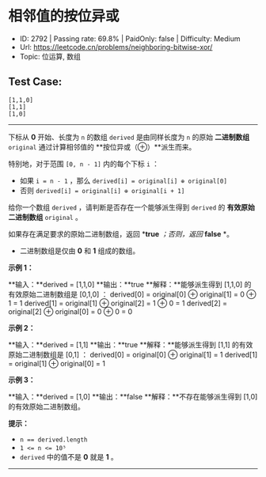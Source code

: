 # 相邻值的按位异或                                                      

* ID: 2792    | Passing rate: 69.8% | PaidOnly: false  | Difficulty: Medium
* Url: https://leetcode.cn/problems/neighboring-bitwise-xor/
* Topic: 位运算, 数组

## Test Case:

```
[1,1,0]
[1,1]
[1,0]
```

---

下标从 **0** 开始、长度为 `n` 的数组 `derived` 是由同样长度为 `n` 的原始
**二进制数组** `original` 通过计算相邻值的 **按位异或（⊕）**派生而来。

特别地，对于范围 `[0, n - 1]` 内的每个下标 `i` ：

* 如果 `i = n - 1` ，那么 `derived[i] = original[i] ⊕ original[0]`
* 否则 `derived[i] = original[i] ⊕ original[i + 1]`

给你一个数组 `derived` ，请判断是否存在一个能够派生得到 `derived` 的
**有效原始二进制数组** `original` 。

如果存在满足要求的原始二进制数组，返回 ***true** *；否则，返回* **false** *。

* 二进制数组是仅由 **0** 和 **1** 组成的数组。


**示例 1：**

**输入：**derived = [1,1,0]
**输出：**true
**解释：**能够派生得到 [1,1,0] 的有效原始二进制数组是 [0,1,0] ：
derived[0] = original[0] ⊕ original[1] = 0 ⊕ 1 = 1 
derived[1] = original[1] ⊕ original[2] = 1 ⊕ 0 = 1
derived[2] = original[2] ⊕ original[0] = 0 ⊕ 0 = 0

**示例 2：**

**输入：**derived = [1,1]
**输出：**true
**解释：**能够派生得到 [1,1] 的有效原始二进制数组是 [0,1] ：
derived[0] = original[0] ⊕ original[1] = 1
derived[1] = original[1] ⊕ original[0] = 1

**示例 3：**

**输入：**derived = [1,0]
**输出：**false
**解释：**不存在能够派生得到 [1,0] 的有效原始二进制数组。


**提示：**

* `n == derived.length`
* `1 <= n <= 10⁵`
* `derived` 中的值不是 **0** 就是 **1** 。

---
